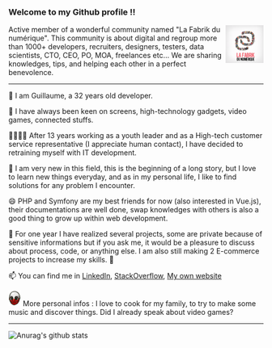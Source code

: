 ### Welcome to my Github profile !! 

<img src="logofabrik.png" alt="La Fabrik du numérique" height="75px" align="right"> 
Active member of a wonderful community named "La Fabrik du numérique". This community is about digital and regroup more than 1000+ developers, recruiters, designers, testers, data scientists, CTO, CEO, PO, MOA, freelances etc... We are sharing knowledges, tips, and helping each other in a perfect benevolence.
<hr>

👋 I am Guillaume, a 32 years old developer. 

🔭 I have always been keen on screens, high-technology gadgets, video games, connected stuffs.

👯:heart_eyes_cat::dancing_men: After 13 years working as a youth leader and as a High-tech customer service representative (I appreciate human contact), I have decided to retraining myself with IT development.

🌱 I am very new in this field, this is the beginning of a long story, but I love to learn new things everyday, and as in my personal life, I like to find solutions for any problem I encounter. 

😄 PHP and Symfony are my best friends for now (also interested in Vue.js), their documentations are well done, swap knowledges with others is also a good thing to grow up within web development. 

💬 For one year I have realized several projects, some are private because of sensitive informations but if you ask me, it would be a pleasure to discuss about process, code, or anything else. I am also still making 2 E-commerce projects to increase my skills. :muscle:

📫 You can find me in [LinkedIn](https://www.linkedin.com/in/guillaumegeorges/), [StackOverflow](https://stackoverflow.com/users/13133575/metaljk), [My own website](https://www.guillaumegeorges.fr)

 <img src="wolf.jpg" alt="Payday 2" height="32px"> More personal infos : I love to cook for my family, to try to make some music and discover things. Did I already speak about video games? 
 
<hr>

![Anurag's github stats](https://github-readme-stats.vercel.app/api?username=Metaljunkfr&count_private=true&show_icons=true&theme=nord)


<!--
**Metaljunkfr/Metaljunkfr** is a ✨ _special_ ✨ repository because its `README.md` (this file) appears on your GitHub profile.

Here are some ideas to get you started:

- 🔭 I’m currently working on ...
- 🌱 I’m currently learning ...
- 👯 I’m looking to collaborate on ...
- 🤔 I’m looking for help with ...
- 💬 Ask me about ...
- 📫 How to reach me: ...
- 😄 Pronouns: ...
- ⚡ Fun fact: ...
-->
